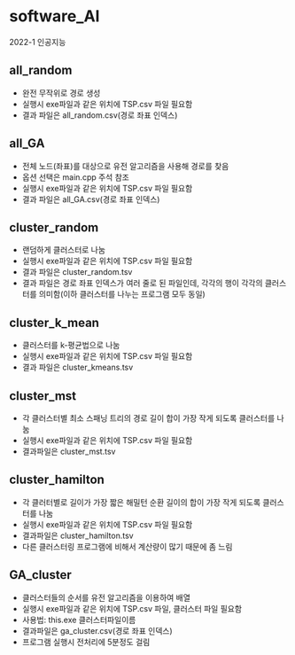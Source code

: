 # software_AI
2022-1 인공지능

## all_random
* 완전 무작위로 경로 생성
* 실행시 exe파일과 같은 위치에 TSP.csv 파일 필요함
* 결과 파일은 all_random.csv(경로 좌표 인덱스)
## all_GA
* 전체 노드(좌표)를 대상으로 유전 알고리즘을 사용해 경로를 찾음
* 옵션 선택은 main.cpp 주석 참조
* 실행시 exe파일과 같은 위치에 TSP.csv 파일 필요함
* 결과 파일은 all_GA.csv(경로 좌표 인덱스)
## cluster_random
* 랜덤하게 클러스터로 나눔
* 실행시 exe파일과 같은 위치에 TSP.csv 파일 필요함
* 결과 파일은 cluster_random.tsv
* 결과 파일은 경로 좌표 인덱스가 여러 줄로 된 파일인데, 각각의 행이 각각의 클러스터를 의미함(이하 클러스터를 나누는 프로그램 모두 동일)
## cluster_k_mean
* 클러스터를 k-평균법으로 나눔
* 실행시 exe파일과 같은 위치에 TSP.csv 파일 필요함
* 결과 파일은 cluster_kmeans.tsv
## cluster_mst
* 각 클러스터별 최소 스패닝 트리의 경로 길이 합이 가장 작게 되도록 클러스터를 나눔
* 실행시 exe파일과 같은 위치에 TSP.csv 파일 필요함
* 결과파일은 cluster_mst.tsv
## cluster_hamilton
* 각 클러터별로 길이가 가장 짧은 해밀턴 순환 길이의 합이 가장 작게 되도록 클러스터를 나눔
* 실행시 exe파일과 같은 위치에 TSP.csv 파일 필요함
* 결과파일은 cluster_hamilton.tsv
* 다른 클러스터링 프로그램에 비해서 계산량이 많기 때문에 좀 느림
## GA_cluster
* 클러스터들의 순서를 유전 알고리즘을 이용하여 배열
* 실행시 exe파일과 같은 위치에 TSP.csv 파일, 클러스터 파일 필요함
* 사용법: this.exe 클러스터파일이름
* 결과파일은 ga_cluster.csv(경로 좌표 인덱스)
* 프로그램 실행시 전처리에 5분정도 걸림
